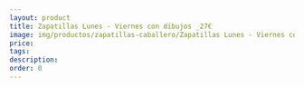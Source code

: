 ```yaml
---
layout: product
title: Zapatillas Lunes - Viernes con dibujos _27€
image: img/productos/zapatillas-caballero/Zapatillas Lunes - Viernes con dibujos _27€.webp
price: 
tags: 
description: 
order: 0
---
```

